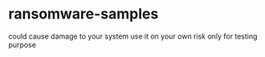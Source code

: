 # ransomware-samples

could cause damage to your system
use it on your own risk
only for testing purpose
